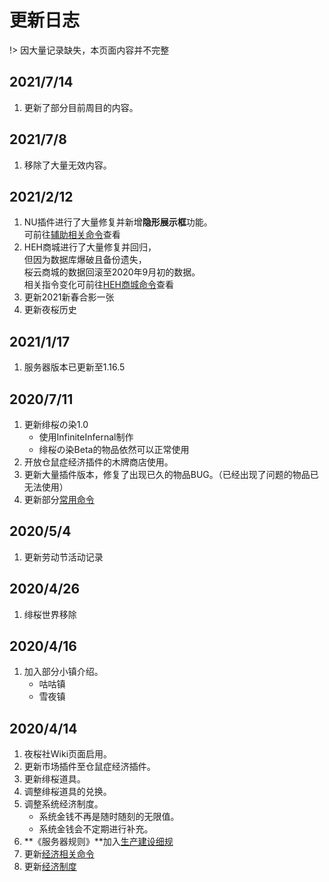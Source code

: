 # 更新日志

!> 因大量记录缺失，本页面内容并不完整

## 2021/7/14

1. 更新了部分目前周目的内容。

## 2021/7/8

1. 移除了大量无效内容。

## 2021/2/12

1. NU插件进行了大量修复并新增**隐形展示框**功能。  
   可前往[辅助相关命令](NS_Server/commands?id=辅助相关命令)查看
2. HEH商城进行了大量修复并回归，  
   但因为数据库爆破且备份遗失，  
   桜云商城的数据回滚至2020年9月初的数据。  
   相关指令变化可前往[HEH商城命令](NS_Server/commands?id=HEH商城命令)查看
3. 更新2021新春合影一张
4. 更新夜桜历史

## 2021/1/17

1. 服务器版本已更新至1.16.5

## 2020/7/11

1. 更新绯桜の染1.0
    - 使用InfiniteInfernal制作
    - 绯桜の染Beta的物品依然可以正常使用
2. 开放仓鼠症经济插件的木牌商店使用。
3. 更新大量插件版本，修复了出现已久的物品BUG。（已经出现了问题的物品已无法使用）
4. 更新部分[常用命令](Ns_Server/commands.md)

## 2020/5/4

1. 更新劳动节活动记录

## 2020/4/26

1. 绯桜世界移除

## 2020/4/16

1. 加入部分小镇介绍。
    - 咕咕镇
    - 雪夜镇

## 2020/4/14

1. 夜桜社Wiki页面启用。
2. 更新市场插件至仓鼠症经济插件。
3. 更新绯桜道具。
4. 调整绯桜道具的兑换。
5. 调整系统经济制度。
    - 系统金钱不再是随时随刻的无限值。
    - 系统金钱会不定期进行补充。
6. **《服务器规则》**加入[生产建设细规](NS_Server/rules?id=_4-生产建设细规)
7. 更新[经济相关命令](NS_Server/commands?id=经济相关命令)
8. 更新[经济制度](NS_Server/eco.md)
